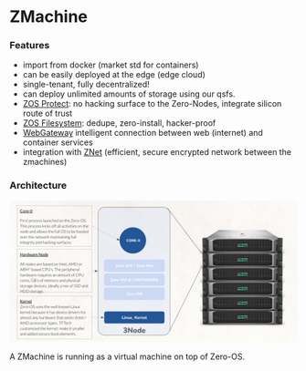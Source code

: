 # ZMachine

### Features

*   import from docker (market std for containers)
*   can be easily deployed at the edge (edge cloud)
*   single-tenant, fully decentralized!
*   can deploy unlimited amounts of storage using our qsfs.
*   [ZOS Protect](../../zos/benefits/zos_protect.md): no hacking surface to the Zero-Nodes, integrate silicon route of trust
*   [ZOS Filesystem](../storage/qsfs.md): dedupe, zero-install, hacker-proof
*   [WebGateway](../network/webgw3.md:) intelligent connection between web (internet) and container services
*   integration with [ZNet](../network/znet.md) (efficient, secure encrypted network between the zmachines)

### Architecture

![](img/zmachine_zos_.jpg)

A ZMachine is running as a virtual machine on top of Zero-OS.
